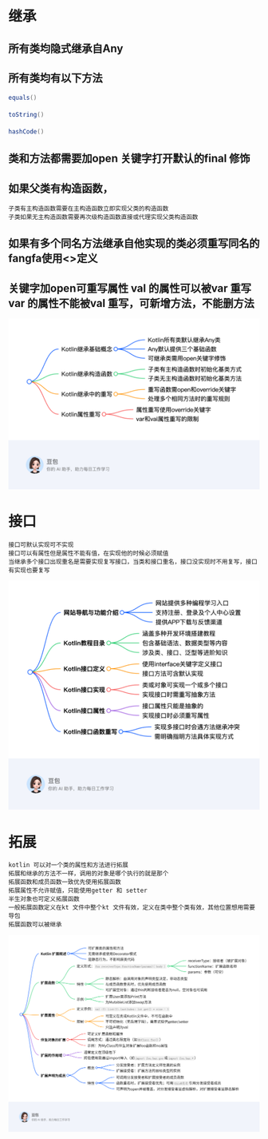 # 继承

## 所有类均隐式继承自Any

## 所有类均有以下方法
```` java
equals()

toString()

hashCode()
````
## 类和方法都需要加open 关键字打开默认的final 修饰

## 如果父类有构造函数，
    子类有主构造函数需要在主构造函数立即实现父类的构造函数
    子类如果无主构造函数需要再次级构造函数直接或代理实现父类构造函数

## 如果有多个同名方法继承自他实现的类必须重写同名的fangfa使用<>定义

## 关键字加open可重写属性 val 的属性可以被var 重写 var 的属性不能被val 重写，可新增方法，不能删方法

![img.png](img.png)

# 接口
    接口可默认实现可不实现
    接口可以有属性但是属性不能有值，在实现他的时候必须赋值
    当继承多个接口出现重名是需要实现复写接口，当类和接口重名，接口没实现时不用复写，接口有实现也要复写

![img_1.png](img_1.png)

# 拓展
    kotlin 可以对一个类的属性和方法进行拓展
    拓展和继承的方法不一样，调用的对象是哪个执行的就是那个
    拓展函数和成员函数一致优先使用拓展函数
    拓展属性不允许赋值，只能使用getter 和 setter
    半生对象也可定义拓展函数
    一般拓展函数定义在kt 文件中整个kt 文件有效，定义在类中整个类有效，其他位置想用需要导包
    拓展函数可以被继承
![img_2.png](img_2.png)


